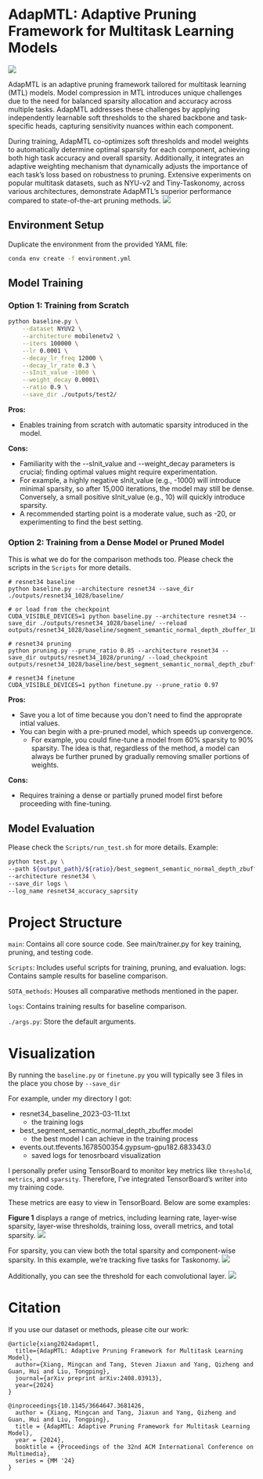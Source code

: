 # AdapMTL: Adaptive Pruning Framework for Multitask Learning Models

![](pictures/figure1.png)

AdapMTL is an adaptive pruning framework tailored for multitask learning (MTL) models. Model compression in MTL introduces unique challenges due to the need for balanced sparsity allocation and accuracy across multiple tasks. AdapMTL addresses these challenges by applying independently learnable soft thresholds to the shared backbone and task-specific heads, capturing sensitivity nuances within each component.

During training, AdapMTL co-optimizes soft thresholds and model weights to automatically determine optimal sparsity for each component, achieving both high task accuracy and overall sparsity. Additionally, it integrates an adaptive weighting mechanism that dynamically adjusts the importance of each task’s loss based on robustness to pruning. Extensive experiments on popular multitask datasets, such as NYU-v2 and Tiny-Taskonomy, across various architectures, demonstrate AdapMTL’s superior performance compared to state-of-the-art pruning methods.
![](pictures/table2.png)


## Environment Setup

Duplicate the environment from the provided YAML file:

```bash
conda env create -f environment.yml
```

## Model Training

### Option 1: Training from Scratch
```bash
python baseline.py \
    --dataset NYUV2 \
    --architecture mobilenetv2 \
    --iters 100000 \
    --lr 0.0001 \
    --decay_lr_freq 12000 \
    --decay_lr_rate 0.3 \
    --sInit_value -1000 \
    --weight_decay 0.0001\
    --ratio 0.9 \
    --save_dir ./outputs/test2/
```

**Pros:**

- Enables training from scratch with automatic sparsity introduced in the model.

**Cons:**

- Familiarity with the --sInit_value and --weight_decay parameters is crucial; finding optimal values might require experimentation.
- For example, a highly negative sInit_value (e.g., -1000) will introduce minimal sparsity, so after 15,000 iterations, the model may still be dense. Conversely, a small positive sInit_value (e.g., 10) will quickly introduce sparsity. 
- A recommended starting point is a moderate value, such as -20, or experimenting to find the best setting.


### Option 2: Training from a Dense Model or Pruned Model
This is what we do for the comparison methods too.
Please check the scripts in the `Scripts` for more details.

```
# resnet34 baseline
python baseline.py --architecture resnet34 --save_dir ./outputs/resnet34_1028/baseline/

# or load from the checkpoint
CUDA_VISIBLE_DEVICES=1 python baseline.py --architecture resnet34 --save_dir ./outputs/resnet34_1028/baseline/ --reload outputs/resnet34_1028/baseline/segment_semantic_normal_depth_zbuffer_18999.model

# resnet34 pruning
python pruning.py --prune_ratio 0.85 --architecture resnet34 --save_dir outputs/resnet34_1028/pruning/ --load_checkpoint outputs/resnet34_1028/baseline/best_segment_semantic_normal_depth_zbuffer.model

# resnet34 finetune
CUDA_VISIBLE_DEVICES=1 python finetune.py --prune_ratio 0.97
```

**Pros:**

- Save you a lot of time because you don't need to find the approprate intial values.
- You can begin with a pre-pruned model, which speeds up convergence.
  - For example, you could fine-tune a model from 60% sparsity to 90% sparsity. The idea is that, regardless of the method, a model can always be further pruned by gradually removing smaller portions of weights.

**Cons:**

- Requires training a dense or partially pruned model first before proceeding with fine-tuning.


## Model Evaluation

Please check the `Scripts/run_test.sh` for more details. Example:

```bash
python test.py \
--path ${output_path}/${ratio}/best_segment_semantic_normal_depth_zbuffer.model \
--architecture resnet34 \
--save_dir logs \
--log_name resnet34_accuracy_saprsity
```

# Project Structure
`main`: Contains all core source code. See main/trainer.py for key training, pruning, and testing code.

`Scripts`: Includes useful scripts for training, pruning, and evaluation.
logs: Contains sample results for baseline comparison.

`SOTA_methods`: Houses all comparative methods mentioned in the paper.

`logs`: Contains training results for baseline comparison.

`./args.py`: Store the default arguments.


# Visualization
By running the `baseline.py` or `finetune.py` you will typically see 3 files in the place you chose by `--save_dir`

For example, under my directory I got:
- resnet34_baseline_2023-03-11.txt
  - the training logs
- best_segment_semantic_normal_depth_zbuffer.model
  - the best model I can achieve in the training process
- events.out.tfevents.1678500354.gypsum-gpu182.683343.0
  - saved logs for tenosrboard visualization

I personally prefer using TensorBoard to monitor key metrics like `threshold`, `metrics`, and `sparsity`. Therefore, I’ve integrated TensorBoard’s writer into my training code.

These metrics are easy to view in TensorBoard. Below are some examples:

**Figure 1** displays a range of metrics, including learning rate, layer-wise sparsity, layer-wise thresholds, training loss, overall metrics, and total sparsity.
![](pictures/tensorboard1.png)

For sparsity, you can view both the total sparsity and component-wise sparsity. In this example, we’re tracking five tasks for Taskonomy.
![](pictures/tensorboard_sparsity.png)

Additionally, you can see the threshold for each convolutional layer.
![](pictures/tensorboard_thres.png)





# Citation
If you use our dataset or methods, please cite our work:

```
@article{xiang2024adapmtl,
  title={AdapMTL: Adaptive Pruning Framework for Multitask Learning Model},
  author={Xiang, Mingcan and Tang, Steven Jiaxun and Yang, Qizheng and Guan, Hui and Liu, Tongping},
  journal={arXiv preprint arXiv:2408.03913},
  year={2024}
}

@inproceedings{10.1145/3664647.3681426,
  author = {Xiang, Mingcan and Tang, Jiaxun and Yang, Qizheng and Guan, Hui and Liu, Tongping},
  title = {AdapMTL: Adaptive Pruning Framework for Multitask Learning Model},
  year = {2024},
  booktitle = {Proceedings of the 32nd ACM International Conference on Multimedia},
  series = {MM '24}
}
```
